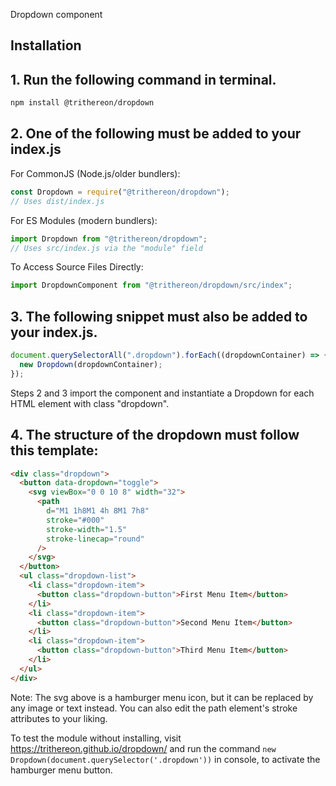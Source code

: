 Dropdown component

## Installation

## 1. Run the following command in terminal.

```bash
npm install @trithereon/dropdown
```

## 2. One of the following must be added to your index.js

For CommonJS (Node.js/older bundlers):

```javascript
const Dropdown = require("@trithereon/dropdown");
// Uses dist/index.js
```

For ES Modules (modern bundlers):

```javascript
import Dropdown from "@trithereon/dropdown";
// Uses src/index.js via the "module" field
```

To Access Source Files Directly:

```javascript
import DropdownComponent from "@trithereon/dropdown/src/index";
```

## 3. The following snippet must also be added to your index.js.

```javascript
document.querySelectorAll(".dropdown").forEach((dropdownContainer) => {
  new Dropdown(dropdownContainer);
});
```

Steps 2 and 3 import the component and instantiate a Dropdown for each HTML element with class "dropdown".

## 4. The structure of the dropdown must follow this template:

```html
<div class="dropdown">
  <button data-dropdown="toggle">
    <svg viewBox="0 0 10 8" width="32">
      <path
        d="M1 1h8M1 4h 8M1 7h8"
        stroke="#000"
        stroke-width="1.5"
        stroke-linecap="round"
      />
    </svg>
  </button>
  <ul class="dropdown-list">
    <li class="dropdown-item">
      <button class="dropdown-button">First Menu Item</button>
    </li>
    <li class="dropdown-item">
      <button class="dropdown-button">Second Menu Item</button>
    </li>
    <li class="dropdown-item">
      <button class="dropdown-button">Third Menu Item</button>
    </li>
  </ul>
</div>
```

Note: The svg above is a hamburger menu icon, but it can be replaced by any image or text instead. You can also edit the path element's stroke attributes to your liking.

To test the module without installing, visit https://trithereon.github.io/dropdown/ and run the command `new Dropdown(document.querySelector('.dropdown'))` in console, to activate the hamburger menu button.
